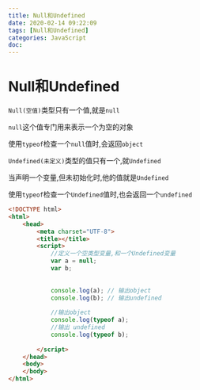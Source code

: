 ```yaml
---
title: Null和Undefined
date: 2020-02-14 09:22:09
tags: [Null和Undefined]
categories: JavaScript
doc: 
---
```


# Null和Undefined

`Null(空值)`类型只有一个值,就是`null`

`null`这个值专门用来表示一个为空的对象

使用`typeof`检查一个`null`值时,会返回`object`

`Undefined(未定义)`类型的值只有一个,就`Undefined`

当声明一个变量,但未初始化时,他的值就是`Undefined`

使用`typeof`检查一个`Undefined`值时,也会返回一个`undefined`

```html
<!DOCTYPE html>
<html>
	<head>
		<meta charset="UTF-8">
		<title></title>
		<script>
			//定义一个空类型变量,和一个Undefined变量
			var a = null;
			var b;
			
		
			console.log(a); // 输出object
			console.log(b); // 输出undefined
			
			//输出object
			console.log(typeof a);
			//输出 undefined
			console.log(typeof b);
			
		</script>
	</head>
	<body>
	</body>
</html>

```

